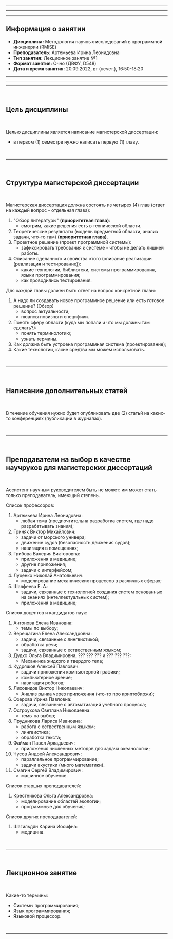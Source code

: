 ___
___
___
## Информация о занятии
- __Дисциплина:__ Методология научных исследований в программной инженерии (RMiSE)
- __Преподаватель:__ Артемьева Ирина Леонидовна
- __Тип занятия:__ Лекционное занятие №1
- __Формат занятия:__ Очно (ДВФУ, D548)
- __Дата и время занятия:__ 20.09.2022, вт (нечет.), 16:50-18:20
___
___
___

&nbsp;

## Цель дисциплины

&nbsp;

Целью дисциплины является написание магистерской диссертации:
- в первом (1) семестре нужно написать первую (1) главу.

&nbsp;

___

&nbsp;

## Структура магистерской диссертации

&nbsp;

Магистерская диссертация должна состоять из четырех (4) глав (ответ на каждый вопрос - отдельная глава):
1. "Обзор литературы" __(приоритетная глава)__:
    - смотрим, какие решения есть в технической области.
2. Теоретические результаты (модель предметной области, анализ задачи,
что-то там) __(приоритетная глава)__.
3. Проектное решение (проект программной системы):
    - зафиксировать требования к системе - чтобы не делать лишней работы.
4. Описание сделанного и свойства этого (описание реализации
(реализация и тестирование)):
    - какие технологии, библиотеки, системы программирования, языки
    программирования;
    - как проводились тестирования.

Для каждой главы должен быть ответ на вопрос конкретной главы:
1. А надо ли создавать новое программное решение или есть готовое решение? (Обзор)
    - вопрос актуальности;
    - нюансы новизны и специфики.
2. Понять сферу области (куда мы попали и что мы должны там сделать?):
    - понять терминологию;
    - узнать термины.
3. Как должна быть устроена программная система (проектирование);
4. Какие технологии, какие средтва мы можем использовать.

&nbsp;

___

&nbsp;

## Написание дополнительных статей

&nbsp;

В течение обучения нужно будет опубликовать две (2) статьй на каких-то
конференциях (публикации в журналах).

&nbsp;

___

&nbsp;

## Преподаватели на выбор в качестве научруков для магистерских диссертаций

&nbsp;

Ассистент научным руководителем быть не может: им может стать только
преподаватель, имеющий степень.

Список профессоров:
1. Артемьева Ирина Леонидовна:
    - любая тема (предпочтительна разработка систем, где надо
    разрабатывать знания);
2. Гриняк Виктор Михайлович:
    - задачи от морского универа;
    - движение судов (безопасность движения судов);
    - навигация в помещениях;
3. Грибова Валерия Викторовна:
    - приложения в медицине;
    - другие приложения;
    - задачи с интерфейсом;
4. Луценко Николай Анатольевич:
    - моделирование механических процессов в различных сферах;
5. Шалфеева Е. А.:
    - задачи, связанные с технологией создания систем основанных на знаниях (интеллектуальных систем);
    - приложения в медицине;

Список доцентов и кандидатов наук:
1. Антонова Елена Ивановна:
    - темы по выбору;
2. Верещагина Елена Александровна:
    - задачи, связанные с лингвистикой;
    - обработка речи;
    - задачи, связанные с ествественным языком;
3. Дудко Ольга Владимировна, ??? ??? ??? и ??? ??? ???:
    - Механника жидкого и твердого тела;
4. Кудряшов Алексей Павлович:
    - задачи приложения компьютерной графики;
    - компьютерное зрение;
    - навигация роботов;
5. Лиховидов Виктор Николаевич:
    - Анализ рынка через приложения (что-то про криптобиржи);
6. Озерова Ирина Павловна:
    - задачи, связанные с автоматизаций учебного процесса;
7. Остроухова Светлана Николаевна:
    - темы на выбор;
8. Прудникова Лариса Ивановна:
    - работа с ествественным языком;
    - лингвистика;
    - обработка текста;
9. Файман Павел Аркадьевич:
    - приложения численных методов для задача океанологии;
10. Чусов Андрей Александрович:
    - параллельное программирование;
    - задачи акустики (много математики).
11. Смагин Сергей Владимирович:
    - машинное обучение.

Список старших преподавателей:
1. Крестникова Ольга Александровна:
    - моделирование областей экологии;
    - программные для обучения;

Список других преподавателей:
1. Шагильдян Карина Иосифна:
    - медицина.

&nbsp;

___

&nbsp;

## Лекционное занятие

&nbsp;

Какие-то термины:
- Системы программирования;
- Язык программирования;
- Языковой процессор.

&nbsp;

___